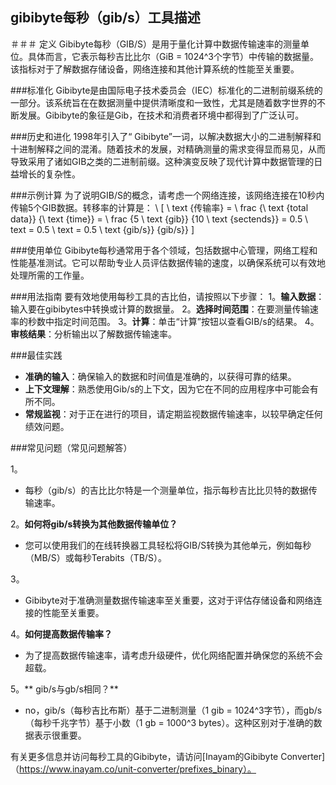 ## gibibyte每秒（gib/s）工具描述

＃＃＃ 定义
Gibibyte每秒（GIB/S）是用于量化计算中数据传输速率的测量单位。具体而言，它表示每秒吉比比尔（GiB = 1024^3个字节）中传输的数据量。该指标对于了解数据存储设备，网络连接和其他计算系统的性能至关重要。

###标准化
Gibibyte是由国际电子技术委员会（IEC）标准化的二进制前缀系统的一部分。该系统旨在在数据测量中提供清晰度和一致性，尤其是随着数字世界的不断发展。Gibibyte的象征是Gib，在技术和消费者环境中都得到了广泛认可。

###历史和进化
1998年引入了“ Gibibyte”一词，以解决数据大小的二进制解释和十进制解释之间的混淆。随着技术的发展，对精确测量的需求变得显而易见，从而导致采用了诸如GIB之类的二进制前缀。这种演变反映了现代计算中数据管理的日益增长的复杂性。

###示例计算
为了说明GIB/S的概念，请考虑一个网络连接，该网络连接在10秒内传输5个GIB数据。转移率的计算是：
\ [
\ text {传输率} = \ frac {\ text {total data}} {\ text {time}} = \ frac {5 \ text {gib}} {10 \ text {sectends}} = 0.5 \ text = 0.5 \ text = 0.5 \ text {gib/s}} {gib/s}}
\]

###使用单位
Gibibyte每秒通常用于各个领域，包括数据中心管理，网络工程和性能基准测试。它可以帮助专业人员评估数据传输的速度，以确保系统可以有效地处理所需的工作量。

###用法指南
要有效地使用每秒工具的吉比伯，请按照以下步骤：
1。**输入数据**：输入要在gibibytes中转换或计算的数据量。
2。**选择时间范围**：在要测量传输速率的秒数中指定时间范围。
3。**计算**：单击“计算”按钮以查看GIB/s的结果。
4。**审核结果**：分析输出以了解数据传输速率。

###最佳实践
-  **准确的输入**：确保输入的数据和时间值是准确的，以获得可靠的结果。
-  **上下文理解**：熟悉使用Gib/s的上下文，因为它在不同的应用程序中可能会有所不同。
-  **常规监视**：对于正在进行的项目，请定期监视数据传输速率，以较早确定任何绩效问题。

###常见问题（常见问题解答）

1。
- 每秒（gib/s）的吉比比尔特是一个测量单位，指示每秒吉比比贝特的数据传输速率。

2。**如何将gib/s转换为其他数据传输单位？**
- 您可以使用我们的在线转换器工具轻松将GIB/S转换为其他单元，例如每秒（MB/S）或每秒Terabits（TB/S）。

3。
-  Gibibyte对于准确测量数据传输速率至关重要，这对于评估存储设备和网络连接的性能至关重要。

4。**如何提高数据传输率？**
- 为了提高数据传输速率，请考虑升级硬件，优化网络配置并确保您的系统不会超载。

5。** gib/s与gb/s相同？**
-  no，gib/s（每秒吉比布斯）基于二进制测量（1 gib = 1024^3字节），而gb/s（每秒千兆字节）基于小数（1 gb = 1000^3 bytes）。这种区别对于准确的数据表示很重要。

有关更多信息并访问每秒工具的Gibibyte，请访问[Inayam的Gibibyte Converter]（https://www.inayam.co/unit-converter/prefixes_binary）。